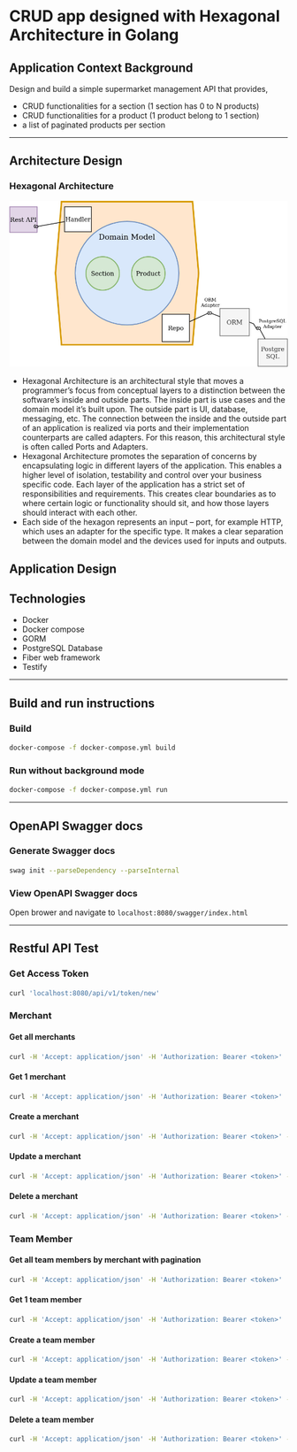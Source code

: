 # CRUD app designed with Hexagonal Architecture in Golang

## Application Context Background

Design and build a simple supermarket management API that provides,
- CRUD functionalities for a section (1 section has 0 to N products)
- CRUD functionalities for a product (1 product belong to 1 section)
- a list of paginated products per section

---

## Architecture Design

### Hexagonal Architecture

![](./screenshots/grocery-shop-management-system-architecture.jpg)


- Hexagonal Architecture is an architectural style that moves a programmer’s focus from conceptual layers to a distinction between the software’s inside and outside parts. The inside part is use cases and the domain model it’s built upon. The outside part is UI, database, messaging, etc. The connection between the inside and the outside part of an application is realized via ports and their implementation counterparts are called adapters. For this reason, this architectural style is often called Ports and Adapters.
- Hexagonal Architecture promotes the separation of concerns by encapsulating logic in different layers of the application. This enables a higher level of isolation, testability and control over your business specific code. Each layer of the application has a strict set of responsibilities and requirements. This creates clear boundaries as to where certain logic or functionality should sit, and how those layers should interact with each other.
- Each side of the hexagon represents an input – port, for example HTTP, which uses an adapter for the specific type. It makes a clear separation between the domain model and the devices used for inputs and outputs.

## Application Design


## Technologies

- Docker
- Docker compose
- GORM
- PostgreSQL Database
- Fiber web framework
- Testify

---

## Build and run instructions

### Build

```sh
docker-compose -f docker-compose.yml build
```

### Run without background mode

```sh
docker-compose -f docker-compose.yml run
```

---

## OpenAPI Swagger docs

### Generate Swagger docs

```sh
swag init --parseDependency --parseInternal
```

### View OpenAPI Swagger docs

Open brower and navigate to `localhost:8080/swagger/index.html`

---

## Restful API Test

### Get Access Token

```sh
curl 'localhost:8080/api/v1/token/new'
```

### Merchant

#### Get all merchants

```sh
curl -H 'Accept: application/json' -H 'Authorization: Bearer <token>' 'localhost:8080/api/v1/merchant'
```

#### Get 1 merchant

```sh
curl -H 'Accept: application/json' -H 'Authorization: Bearer <token>' 'localhost:8080/api/v1/merchant/<name>'
```

#### Create a merchant

```sh
curl -H 'Accept: application/json' -H 'Authorization: Bearer <token>' -X POST 'localhost:8080/api/v1/merchant/<name>'
```

#### Update a merchant

```sh
curl -H 'Accept: application/json' -H 'Authorization: Bearer <token>' -X PUT 'localhost:8080/api/v1/merchant/<code>/<name>'
```

#### Delete a merchant

```sh
curl -H 'Accept: application/json' -H 'Authorization: Bearer <token>' -X DELETE 'localhost:8080/api/v1/merchant/<code>'
```

### Team Member

#### Get all team members by merchant with pagination

```sh
curl -H 'Accept: application/json' -H 'Authorization: Bearer <token>' 'localhost:8080/api/v1/teammember/merchant/<merchant_code>/<page>/<page_size>'
```

#### Get 1 team member

```sh
curl -H 'Accept: application/json' -H 'Authorization: Bearer <token>' 'localhost:8080/api/v1/teammember/<email>'
```

#### Create a team member

```sh
curl -H 'Accept: application/json' -H 'Authorization: Bearer <token>' -X POST 'localhost:8080/api/v1/teammember/<email>/<name>/<merchant_code>'
```

#### Update a team member

```sh
curl -H 'Accept: application/json' -H 'Authorization: Bearer <token>' -X PUT 'localhost:8080/api/v1/teammember/<email>/<name>'
```

#### Delete a team member

```sh
curl -H 'Accept: application/json' -H 'Authorization: Bearer <token>' -X DELETE 'localhost:8080/api/v1/teammember/<email>'
```